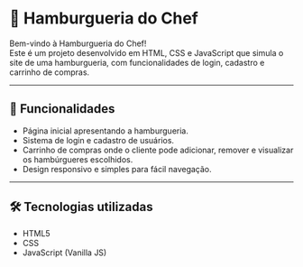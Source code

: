 # 🍔 Hamburgueria do Chef

Bem-vindo à Hamburgueria do Chef!  
Este é um projeto desenvolvido em HTML, CSS e JavaScript que simula o site de uma hamburgueria, com funcionalidades de login, cadastro e carrinho de compras.

---

## 🚀 Funcionalidades
- Página inicial apresentando a hamburgueria.  
- Sistema de login e cadastro de usuários.  
- Carrinho de compras onde o cliente pode adicionar, remover e visualizar os hambúrgueres escolhidos.  
- Design responsivo e simples para fácil navegação.  

---

## 🛠️ Tecnologias utilizadas
- HTML5
- CSS
- JavaScript (Vanilla JS) 



